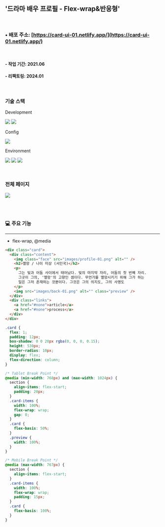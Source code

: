 ## '드라마 배우 프로필 - Flex-wrap&반응형'

<br>

### • 배포 주소: [https://card-ui-01.netlify.app/](https://card-ui-01.netlify.app/)

<br>

#### - 작업 기간: 2021.06

#### - 리팩토링: 2024.01

<br>

### 기술 스택

Development

<p>
<img src="https://img.shields.io/badge/HTML5-E34F26?style=flat&logo=HTML5&logoColor=white" />
<img src="https://img.shields.io/badge/CSS3-1572B6?style=flat&logo=CSS3&logoColor=white" />
</p>

Config

<p>
<img src="https://img.shields.io/badge/npm-CB3837?style=flat&logo=npm&logoColor=white"/></a>
</p>

Environment

<p>
<img src="https://img.shields.io/badge/Visual Studio Code-007ACC?style=flat&logo=Visual Studio Code&logoColor=white"/></a>
<img src="https://img.shields.io/badge/Git-F05032?style=flat&logo=Git&logoColor=white"/></a>
<img src="https://img.shields.io/badge/GitHub-181717?style=flat&logo=GitHub&logoColor=white"/></a>
</p>
<br>

### 전체 페이지

<img src="https://github.com/azure0929/card-ui-01/assets/128226527/24f67220-94ae-4d81-8590-51288abb9023" />

<br><br>

### 💻 주요 기능

---

- flex-wrap, @media

```html
<div class="card">
  <div class="content">
    <img class="face" src="images/profile-01.png" alt="" />
    <h2>멸망 / 나이 미상 (서인국)</h2>
    <p>
      그는 빛과 어둠 사이에서 태어났다. 빛의 마지막 자리, 어둠의 첫 번째 자리.
      그곳이 그의, '멸망'의 고향인 셈이다. 무언가를 멸망시키기 위해 그가 하는
      일은 그저 존재하는 것뿐이다. 그것은 그의 의지도, 그의 사명도
    </p>
    <img src="images/back-01.png" alt="" class="preview" />
  </div>
  <div class="links">
    <a href="#none">article</a>
    <a href="#none">process</a>
  </div>
</div>
```

```css
.card {
  flex: 1;
  padding: 12px;
  box-shadow: 0 0 20px rgba(0, 0, 0, 0.15);
  height: 530px;
  border-radius: 10px;
  display: flex;
  flex-direction: column;
}

/* Tablet Break Point */
@media (min-width: 768px) and (max-width: 1024px) {
  section {
    align-items: flex-start;
    padding: 20px;
  }
  .card-items {
    width: 100%;
    flex-wrap: wrap;
    gap: 0;
  }
  .card {
    flex-basis: 50%;
  }
  .preview {
    width: 100%;
  }
}

/* Mobile Break Point */
@media (max-width: 767px) {
  section {
    align-items: flex-start;
  }
  .card-items {
    width: 100%;
    flex-wrap: wrap;
    padding: 15px;
  }
  .card {
    flex-basis: 100%;
  }
}
```
